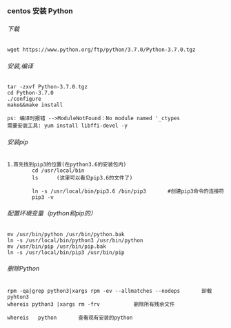 ### centos 安装 Python
###### 下载

```
wget https://www.python.org/ftp/python/3.7.0/Python-3.7.0.tgz
```
###### 安装,编译

```
tar -zxvf Python-3.7.0.tgz
cd Python-3.7.0
./configure
make&&make install

ps: 编译时报错 -->ModuleNotFound：No module named '_ctypes
需要安装工具: yum install libffi-devel -y
```
###### 安装pip

```
1.首先找到pip3的位置(在python3.6的安装包内)
        cd /usr/local/bin
        ls      (这里可以看见pip3.6的文件了)
 
        ln -s /usr/local/bin/pip3.6 /bin/pip3       #创建pip3命令的连接符
        pip3 -v

```
###### 配置环境变量（python和pip的）

```
mv /usr/bin/python /usr/bin/python.bak
ln -s /usr/local/bin/python3 /usr/bin/python
mv /usr/bin/pip /usr/bin/pip.bak
ln -s /usr/local/bin/pip3 /usr/bin/pip

```
###### 删除Python

```
rpm -qa|grep python3|xargs rpm -ev --allmatches --nodeps       卸载pyhton3
whereis python3 |xargs rm -frv           删除所有残余文件
   
whereis   python       查看现有安装的python

```

